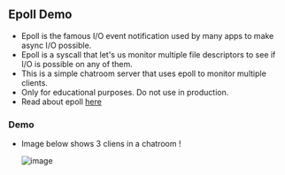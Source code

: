 ## Epoll Demo

- Epoll is the famous I/O event notification used by many apps to make async I/O possible.
- Epoll is a syscall that let's us monitor multiple file descriptors to see if I/O is possible on any of them.
- This is a simple chatroom server that uses epoll to monitor multiple clients.
- Only for educational purposes. Do not use in production.
- Read about epoll [here](https://man7.org/linux/man-pages/man7/epoll.7.html)

### Demo
- Image below shows 3 cliens in a chatroom !

  ![image](https://github.com/psainics/epoll-demo/assets/122770897/2efcf54b-386f-45fa-b272-fe933a206d3c)
